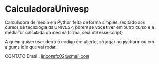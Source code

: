 # CalculadoraUnivesp
Calculadora de média em Python feita de forma simples.
(Voltado aos cursos de tecnologia da UNIVESP, porém se você tiver em outro curso e a média for calculada da mesma forma, será útil esse script)

A quem quiser usar deixo o codigo em aberto, só jogar no pycharm ou em alguma idle que vai rodar.

CONTATO
Email : linconsfc02@gmail.com

